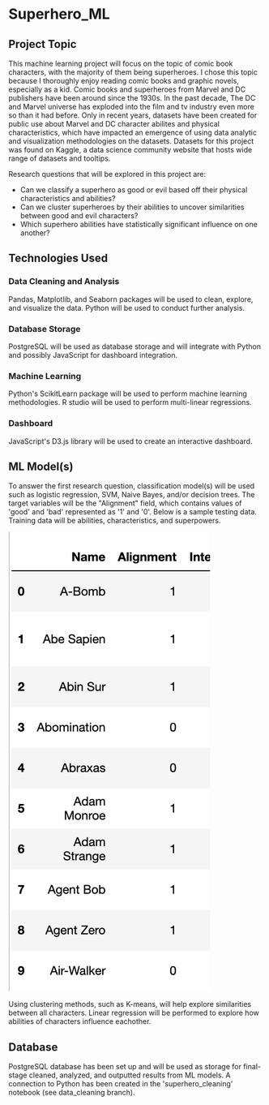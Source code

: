 # Superhero_ML

## Project Topic

This machine learning project will focus on the topic of comic book characters, with the majority of them being superheroes. I chose this topic because I thoroughly enjoy reading comic books and graphic novels, especially as a kid.  Comic books and superheroes from Marvel and DC publishers have been around since the 1930s. In the past decade, The DC and Marvel universe has exploded into the film and tv industry even more so than it had before. Only in recent years, datasets have been created for public use about Marvel and DC character abilites and physical characteristics, which have impacted an emergence of using data analytic and visualization methodologies on the datasets. Datasets for this project was found on Kaggle, a data science community website that hosts wide range of datasets and tooltips. 

Research questions that will be explored in this project are:

- Can we classify a superhero as good or evil based off their physical characteristics and abilities?
- Can we cluster superheroes by their abilities to uncover similarities between good and evil characters?
- Which superhero abilities have statistically significant influence on one another?

## Technologies Used

### Data Cleaning and Analysis
Pandas, Matplotlib, and Seaborn packages will be used to clean, explore, and visualize the data. Python will be used to conduct further analysis.

### Database Storage
PostgreSQL will be used as database storage and will integrate with Python and possibly JavaScript for dashboard integration.

### Machine Learning
Python's ScikitLearn package will be used to perform machine learning methodologies. R studio will be used to perform multi-linear regressions.

### Dashboard
JavaScript's D3.js library will be used to create an interactive dashboard.


## ML Model(s)

To answer the first research question, classification model(s) will be used such as logistic regression, SVM, Naive Bayes, and/or decision trees. The target variables will be the "Alignment" field, which contains values of 'good' and 'bad' represented as '1' and '0'. Below is a sample testing data. Training data will be abilities, characteristics, and superpowers.

![img_1](https://github.com/jmasurovsky/Superhero_ML/blob/main/Alignment.png)

Using clustering methods, such as K-means, will help explore similarities between all characters. Linear regression will be performed to explore how abilities of characters influence eachother.


## Database
PostgreSQL database has been set up and will be used as storage for final-stage cleaned, analyzed, and outputted results from ML models. A connection to Python has been created in the 'superhero_cleaning' notebook (see data_cleaning branch).



